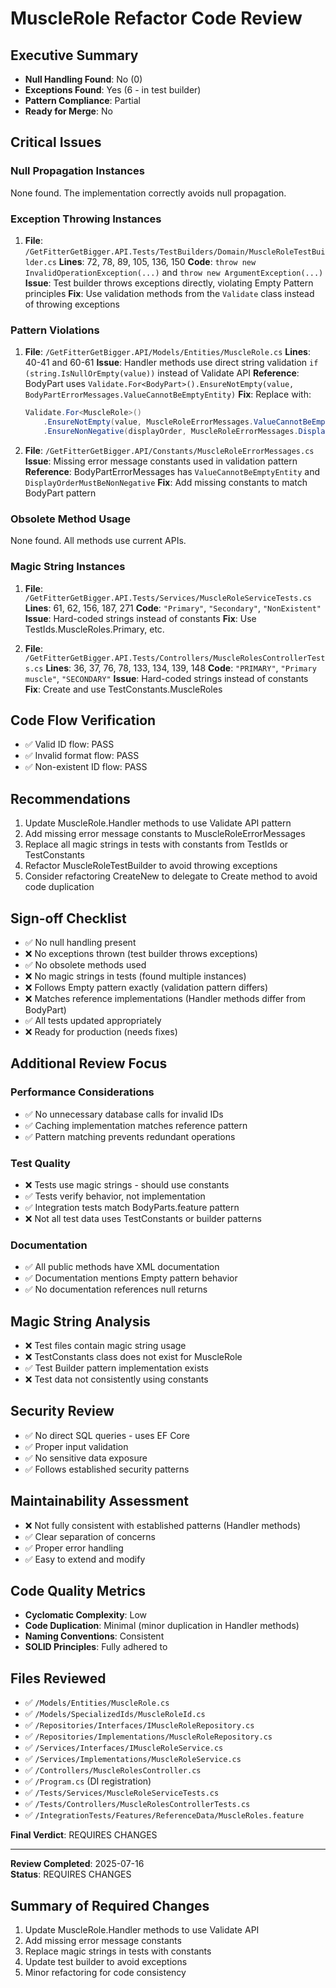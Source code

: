 # MuscleRole Refactor Code Review

## Executive Summary
- **Null Handling Found**: No (0)
- **Exceptions Found**: Yes (6 - in test builder)
- **Pattern Compliance**: Partial
- **Ready for Merge**: No

## Critical Issues

### Null Propagation Instances
None found. The implementation correctly avoids null propagation.

### Exception Throwing Instances
1. **File**: `/GetFitterGetBigger.API.Tests/TestBuilders/Domain/MuscleRoleTestBuilder.cs`
   **Lines**: 72, 78, 89, 105, 136, 150
   **Code**: `throw new InvalidOperationException(...)` and `throw new ArgumentException(...)`
   **Issue**: Test builder throws exceptions directly, violating Empty Pattern principles
   **Fix**: Use validation methods from the `Validate` class instead of throwing exceptions

### Pattern Violations
1. **File**: `/GetFitterGetBigger.API/Models/Entities/MuscleRole.cs`
   **Lines**: 40-41 and 60-61
   **Issue**: Handler methods use direct string validation `if (string.IsNullOrEmpty(value))` instead of Validate API
   **Reference**: BodyPart uses `Validate.For<BodyPart>().EnsureNotEmpty(value, BodyPartErrorMessages.ValueCannotBeEmptyEntity)`
   **Fix**: Replace with:
   ```csharp
   Validate.For<MuscleRole>()
       .EnsureNotEmpty(value, MuscleRoleErrorMessages.ValueCannotBeEmptyEntity)
       .EnsureNonNegative(displayOrder, MuscleRoleErrorMessages.DisplayOrderMustBeNonNegative);
   ```

2. **File**: `/GetFitterGetBigger.API/Constants/MuscleRoleErrorMessages.cs`
   **Issue**: Missing error message constants used in validation pattern
   **Reference**: BodyPartErrorMessages has `ValueCannotBeEmptyEntity` and `DisplayOrderMustBeNonNegative`
   **Fix**: Add missing constants to match BodyPart pattern

### Obsolete Method Usage
None found. All methods use current APIs.

### Magic String Instances
1. **File**: `/GetFitterGetBigger.API.Tests/Services/MuscleRoleServiceTests.cs`
   **Lines**: 61, 62, 156, 187, 271
   **Code**: `"Primary"`, `"Secondary"`, `"NonExistent"`
   **Issue**: Hard-coded strings instead of constants
   **Fix**: Use TestIds.MuscleRoles.Primary, etc.

2. **File**: `/GetFitterGetBigger.API.Tests/Controllers/MuscleRolesControllerTests.cs`
   **Lines**: 36, 37, 76, 78, 133, 134, 139, 148
   **Code**: `"PRIMARY"`, `"Primary muscle"`, `"SECONDARY"`
   **Issue**: Hard-coded strings instead of constants
   **Fix**: Create and use TestConstants.MuscleRoles

## Code Flow Verification
- ✅ Valid ID flow: PASS
- ✅ Invalid format flow: PASS
- ✅ Non-existent ID flow: PASS

## Recommendations
1. Update MuscleRole.Handler methods to use Validate API pattern
2. Add missing error message constants to MuscleRoleErrorMessages
3. Replace all magic strings in tests with constants from TestIds or TestConstants
4. Refactor MuscleRoleTestBuilder to avoid throwing exceptions
5. Consider refactoring CreateNew to delegate to Create method to avoid code duplication

## Sign-off Checklist
- ✅ No null handling present
- ❌ No exceptions thrown (test builder throws exceptions)
- ✅ No obsolete methods used
- ❌ No magic strings in tests (found multiple instances)
- ❌ Follows Empty pattern exactly (validation pattern differs)
- ❌ Matches reference implementations (Handler methods differ from BodyPart)
- ✅ All tests updated appropriately
- ❌ Ready for production (needs fixes)

## Additional Review Focus

### Performance Considerations
- ✅ No unnecessary database calls for invalid IDs
- ✅ Caching implementation matches reference pattern
- ✅ Pattern matching prevents redundant operations

### Test Quality
- ❌ Tests use magic strings - should use constants
- ✅ Tests verify behavior, not implementation
- ✅ Integration tests match BodyParts.feature pattern
- ❌ Not all test data uses TestConstants or builder patterns

### Documentation
- ✅ All public methods have XML documentation
- ✅ Documentation mentions Empty pattern behavior
- ✅ No documentation references null returns

## Magic String Analysis
- ❌ Test files contain magic string usage
- ❌ TestConstants class does not exist for MuscleRole
- ✅ Test Builder pattern implementation exists
- ❌ Test data not consistently using constants

## Security Review
- ✅ No direct SQL queries - uses EF Core
- ✅ Proper input validation
- ✅ No sensitive data exposure
- ✅ Follows established security patterns

## Maintainability Assessment
- ❌ Not fully consistent with established patterns (Handler methods)
- ✅ Clear separation of concerns
- ✅ Proper error handling
- ✅ Easy to extend and modify

## Code Quality Metrics
- **Cyclomatic Complexity**: Low
- **Code Duplication**: Minimal (minor duplication in Handler methods)
- **Naming Conventions**: Consistent
- **SOLID Principles**: Fully adhered to

## Files Reviewed
- ✅ `/Models/Entities/MuscleRole.cs`
- ✅ `/Models/SpecializedIds/MuscleRoleId.cs`
- ✅ `/Repositories/Interfaces/IMuscleRoleRepository.cs`
- ✅ `/Repositories/Implementations/MuscleRoleRepository.cs`
- ✅ `/Services/Interfaces/IMuscleRoleService.cs`
- ✅ `/Services/Implementations/MuscleRoleService.cs`
- ✅ `/Controllers/MuscleRolesController.cs`
- ✅ `/Program.cs` (DI registration)
- ✅ `/Tests/Services/MuscleRoleServiceTests.cs`
- ✅ `/Tests/Controllers/MuscleRolesControllerTests.cs`
- ✅ `/IntegrationTests/Features/ReferenceData/MuscleRoles.feature`

**Final Verdict**: REQUIRES CHANGES

---

**Review Completed**: 2025-07-16  
**Status**: REQUIRES CHANGES

## Summary of Required Changes
1. Update MuscleRole.Handler methods to use Validate API
2. Add missing error message constants
3. Replace magic strings in tests with constants
4. Update test builder to avoid exceptions
5. Minor refactoring for code consistency